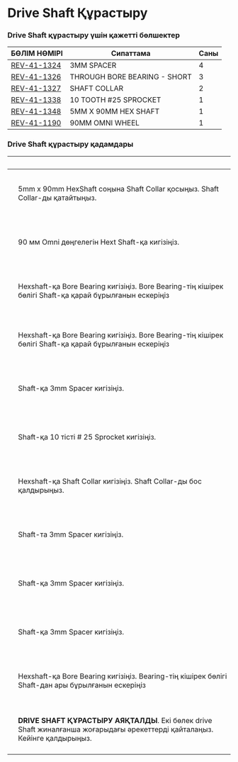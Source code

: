 # Drive Shaft Құрастыру

### Drive Shaft құрастыру үшін қажетті бөлшектер

| **БӨЛІМ НӨМІРІ**                                        | **Сипаттама**                | **Саны** |
| ------------------------------------------------------- | ---------------------------- | -------- |
| [REV-41-1324](https://www.revrobotics.com/rev-41-1324/) | 3MM SPACER                   | 4        |
| [REV-41-1326](https://www.revrobotics.com/rev-41-1326/) | THROUGH BORE BEARING - SHORT | 3        |
| [REV-41-1327](https://www.revrobotics.com/rev-41-1327/) | SHAFT COLLAR                 | 2        |
| [REV-41-1338](https://www.revrobotics.com/rev-41-1338/) | 10 TOOTH #25 SPROCKET        | 1        |
| [REV-41-1348](https://www.revrobotics.com/rev-41-1348/) | 5MM X 90MM HEX SHAFT         | 1        |
| [REV-41-1190](https://www.revrobotics.com/rev-41-1190/) | 90MM OMNI WHEEL              | 1        |

### Drive Shaft құрастыру қадамдары

|                                                                                                                                                                                                                                                                                                                       | ​                                                                                                                           |
| --------------------------------------------------------------------------------------------------------------------------------------------------------------------------------------------------------------------------------------------------------------------------------------------------------------------- | --------------------------------------------------------------------------------------------------------------------------- |
| <p>​</p><p><img src="https://2589213514-files.gitbook.io/~/files/v0/b/gitbook-legacy-files/o/assets%2F-M5yw0n8IneF5-9ybLjT%2F-Me1lJL-7EfLD7N51ZaB%2F-Me1vK5FU3bN-HF9pHjg%2FCDTv3_OS%20-%20Shaft%20Collar.svg?alt=media&#x26;token=6709a6d9-2818-4a29-8852-275a54049e94" alt="" data-size="original"></p><p>​</p>      | 5mm x 90mm HexShaft соңына Shaft Collar қосыңыз. Shaft Collar-ды қатайтыңыз.                                                |
| <p>​</p><p><img src="https://2589213514-files.gitbook.io/~/files/v0/b/gitbook-legacy-files/o/assets%2F-M5yw0n8IneF5-9ybLjT%2F-Me1lJL-7EfLD7N51ZaB%2F-Me1va_h6hq40HQ22c3w%2FCDTv3_OS%20-%20Omni%20Wheel.svg?alt=media&#x26;token=26e085ef-aa34-40a9-8377-89d2b590d979" alt="" data-size="original"></p><p>​</p>        | 90 мм Omni дөңгелегін Hext Shaft-қа кигізіңіз.                                                                              |
| <p>​</p><p><img src="https://2589213514-files.gitbook.io/~/files/v0/b/gitbook-legacy-files/o/assets%2F-M5yw0n8IneF5-9ybLjT%2F-Me1lJL-7EfLD7N51ZaB%2F-Me1vxaUVUbkdtx2Yzw6%2FCDTv3_OS%20-%20Short%20Bearing.svg?alt=media&#x26;token=0297df6a-c281-4f6c-b2b2-8e50526e35f5" alt="" data-size="original"></p><p>​</p>     | Hexshaft-қа Bore Bearing кигізіңіз. Bore Bearing-тің кішірек бөлігі Shaft-қа қарай бұрылғанын ескеріңіз                     |
| <p>​</p><p><img src="https://2589213514-files.gitbook.io/~/files/v0/b/gitbook-legacy-files/o/assets%2F-M5yw0n8IneF5-9ybLjT%2F-Me1lJL-7EfLD7N51ZaB%2F-Me1wJrwI1dmm1h-60zu%2FCDTv3_OS%20-%20Short%20Bearing%202.svg?alt=media&#x26;token=04ae488c-5f6d-4f67-b1ef-0513e2817fb1" alt="" data-size="original"></p><p>​</p> | Hexshaft-қа Bore Bearing кигізіңіз. Bore Bearing-тің кішірек бөлігі Shaft-қа қарай бұрылғанын ескеріңіз                     |
| <p>​</p><p><img src="https://2589213514-files.gitbook.io/~/files/v0/b/gitbook-legacy-files/o/assets%2F-M5yw0n8IneF5-9ybLjT%2F-Me1lJL-7EfLD7N51ZaB%2F-Me1waVGsb7VRyxcFUfZ%2FCDTv3_OS%20-%20Spacer%201.svg?alt=media&#x26;token=6761c188-41b3-4a7d-885b-2f01ff210c8c" alt="" data-size="original"></p><p>​</p>          | Shaft-қа 3mm Spacer кигізіңіз.                                                                                              |
| <p>​</p><p><img src="https://2589213514-files.gitbook.io/~/files/v0/b/gitbook-legacy-files/o/assets%2F-M5yw0n8IneF5-9ybLjT%2F-Me1lJL-7EfLD7N51ZaB%2F-Me1xuyoxvlBfa8qjoV0%2FCDTv3_OS%20-%20Sprocket.svg?alt=media&#x26;token=bbcb5d48-395c-4447-909a-4a743f446db6" alt="" data-size="original"></p><p>​</p>            | Shaft-қа 10 тісті # 25 Sprocket кигізіңіз.                                                                                  |
| <p>​</p><p><img src="https://2589213514-files.gitbook.io/~/files/v0/b/gitbook-legacy-files/o/assets%2F-M5yw0n8IneF5-9ybLjT%2F-Me1lJL-7EfLD7N51ZaB%2F-Me1yBOG3brxUnvBrOPh%2FCDTv3_OS-%20Shaft%20Collar.svg?alt=media&#x26;token=d0908c00-db13-492a-80c0-50af935b2a4e" alt="" data-size="original"></p><p>​</p>         | Hexshaft-қа Shaft Collar кигізіңіз. Shaft Collar-ды бос қалдырыңыз.                                                         |
| <p>​</p><p><img src="https://2589213514-files.gitbook.io/~/files/v0/b/gitbook-legacy-files/o/assets%2F-M5yw0n8IneF5-9ybLjT%2F-Me1lJL-7EfLD7N51ZaB%2F-Me1z1Ag2WJTiXxB7yd-%2FCDTv3_OS%20-%20Spacer%202.svg?alt=media&#x26;token=abf35ad7-082c-4cc1-98a7-7f549763fc3f" alt="" data-size="original"></p><p>​</p>          | Shaft-та 3mm Spacer кигізіңіз.                                                                                              |
| <p>​</p><p><img src="https://2589213514-files.gitbook.io/~/files/v0/b/gitbook-legacy-files/o/assets%2F-M5yw0n8IneF5-9ybLjT%2F-Me1lJL-7EfLD7N51ZaB%2F-Me2-93Sx1asVJHAQXOB%2FCDTv3_OS%20-%20Spacer%203.svg?alt=media&#x26;token=4d09ddd5-d655-41b7-9d16-5f6eb27dfd2b" alt="" data-size="original"></p><p>​</p>          | Shaft-қа 3mm Spacer кигізіңіз.                                                                                              |
| <p>​</p><p><img src="https://2589213514-files.gitbook.io/~/files/v0/b/gitbook-legacy-files/o/assets%2F-M5yw0n8IneF5-9ybLjT%2F-Me1lJL-7EfLD7N51ZaB%2F-Me2-QzW5v22tx7Isbtu%2FCDTv3_OS%20-%20Spacer%204.svg?alt=media&#x26;token=51c6ed05-1f84-46b5-95e9-a0eb823db470" alt="" data-size="original"></p><p>​</p>          | Shaft-қа 3mm Spacer кигізіңіз.                                                                                              |
| <p>​</p><p><img src="https://2589213514-files.gitbook.io/~/files/v0/b/gitbook-legacy-files/o/assets%2F-M5yw0n8IneF5-9ybLjT%2F-Me1lJL-7EfLD7N51ZaB%2F-Me2-hS7rqdBzgMMKXAj%2FCDTv3_OS%20-%20Short%20Bearing%203.svg?alt=media&#x26;token=574dc563-9e44-42a3-a267-74d5db978f2f" alt="" data-size="original"></p><p>​</p> | Hexshaft-қа Bore Bearing кигізіңіз. Bearing-тің кішірек бөлігі Shaft-дан ары бұрылғанын ескеріңіз                           |
| <p>​</p><p><img src="https://2589213514-files.gitbook.io/~/files/v0/b/gitbook-legacy-files/o/assets%2F-M5yw0n8IneF5-9ybLjT%2F-Me1lJL-7EfLD7N51ZaB%2F-Me2-ynfpDcVMtFEPjqr%2FCDTv3_OS-%20Complete.svg?alt=media&#x26;token=70d968de-e904-4a3c-b273-86ad5c106112" alt="" data-size="original"></p><p>​</p>               | **DRIVE SHAFT ҚҰРАСТЫРУ АЯҚТАЛДЫ**. Екі бөлек drive Shaft жиналғанша жоғарыдағы әрекеттерді қайталаңыз. Кейінге қалдырыңыз. |
